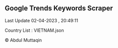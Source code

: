 

## Google Trends Keywords Scraper 
 
Last Update 02-04-2023 , 20:49:11

Country List :
VIETNAM.json



© Abdul Muttaqin 
